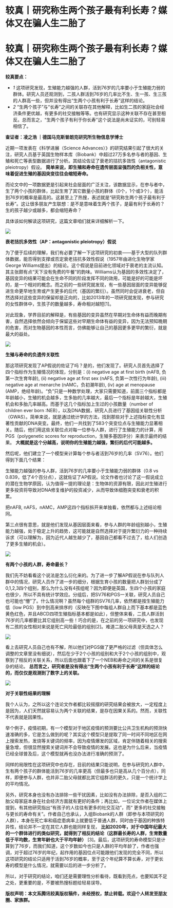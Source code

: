 # 较真丨研究称生两个孩子最有利长寿？媒体又在骗人生二胎了

# 较真丨研究称生两个孩子最有利长寿？媒体又在骗人生二胎了

**较真要点：**

  * _1_ 这项研究发现，生殖能力越强的人群，活到76岁的几率要小于生殖能力弱的群体。研究人员还观测到，二孩人群活到76岁的几率比不生、生一孩、生三孩的人群高一些，但并没有得出“生两个小孩有利于长寿”这样的结论。
  * _2_ “生两个孩子”与“长寿”之间的关联存在其他解释，比如生二孩的家庭社会经济条件更优越，有更多的社交接触等等。也有研究显示这种关联不存在甚至相反。总而言之，“生两个孩子有利于你长寿”这个说法是尚未证实的，可别轻易相信了。

**查证者：凌之浩 ｜德国马克斯普朗克研究所生物信息学博士**

近期一项发表在《科学进展（Science
Advances）》的研究结果引起了很大的关注，研究人员基于英国生物样本库（Biobank）中超过27万多名参与者的基因、生殖和死亡等表型数据进行了分析。其结论佐证了衰老的拮抗多效性（antagonistic
pleiotropy）假设。 **简单来说，即生殖和寿命在遗传层面呈强烈的负相关性，意味着促进生殖的基因突变往往会缩短寿命。**

而论文中的一项数据更是引起来社会层面的广泛关注，该数据显示，在参与者中，生了两个小孩的群体，比起生育了其它数量小孩的群体（0个，1个或3个），能活到76岁的概率是最高的。这甚至上了热搜，表述就是“研究称生两个孩子最有利于长寿”。这让很多朋友产生联想：是不是意味着生两个孩子，是最有利于长寿的？生的孩子越少或越多，都会缩短寿命？

具体该如何解读这项研究，这篇文章咱们就来详细解析一下。

![](https://inews.gtimg.com/news_bt/OB485zT8UH7v2V4hkjCXx72YnHOowE6Qjo02bGaHg9FMAAA/1000)

**衰老拮抗多效性（AP：antagonistic pleiotropy）假说**

为了便于后续的理解，我们有必要了解一下这项研究的初衷——基于大型的队列群体数据，能否得到支撑或否定衰老拮抗多效性假说（1957年由进化生物学家George
Williams提出）的结论。这个假说是目前进化领域对于衰老的主流认知。其主张颇有点“天下没有免费的午餐”的韵味。Williams认为基因的多效性决定了，基因变异的结果可能会在生命不同的阶段发挥不同的效用，可能是好的可能是坏的，是一个相对的概念。而之前的一些研究就发现，有一些基因层面的变异能够促进生命更早地生育或产生更多的后代（基因的繁衍）。虽然同时会促进衰老，但自然选择对这些变异的保留却是正向的，比如2013年的一项研究就发现，参与研究的女性群体中，生孩子的数量越多，寿命相对越短[1]。

对此现象，学界目前的解释是，有些基因的变异虽然在早期对生命体有益而晚期有害，自然选择依然会倾向于保留这些对早期生命体有益的变异，因为无法预知晚期的危害，而对生物基因的本性而言，仿佛能够让自己的基因更多更早的繁衍，就是最大的益处。

![](https://inews.gtimg.com/news_bt/OtsewyJYHNNBLw6xptBRgvdWIOyl2jUEIeJJzV4gmnSHQAA/1000)

**生殖与寿命的负遗传关联性**

那这项研究发现了AP假说的佐证了吗？是的，他们发现了。研究人员首先选择了四个指标作为生殖情况的体现，分别是：(i) negative age at
first birth (nAFB, 负第一次生育年龄), (ii) negative age at first sex (nAFS,
负第一次性行为年龄), (iii) negative age at menarche (nAMC，负初潮年龄), (iv) age at menopause
(AMP，绝经年龄)。“负”只是一种数学处理，大家只需要知道，前面三个指标都是年龄越小，生殖的机会越多，生多胎的几率越大，最后一个指标是年龄越大，生殖机会和多胎几率越高。而基于这几个指标加上生过的小孩数量（number
of children ever born
:NEB），以及DNA数据，研究人员进行了基因组关联性分析（GWAS）。简单来说，就是通过统计学的方法，找到那些对于上述指标变化有显著性贡献的DNA突变。最终，他们一共找到了583个突变位点与生殖能力显著相关。随后，他们用这些关联位点对每一位参与人群，进行了生殖能力的计算，用PGS（polygenetic
scores for reproduction，生殖多基因评分）来表示最终的结果。 **大概就是这个分越高，说明你的生殖能力越强，繁衍的后代可能越多。**

然后呢，他们建立了一个模型来计算每个参与者活到76岁的几率（SV76）。他们得到下面几个结果：

生殖能力越强的参与人群，活到76岁的几率要小于生殖能力弱的群体（0.8 vs
0.839，低了4个百分点），这就佐证了AP假说。论文作者也讨论了这一假说成立的潜在生物学原因，认为值得一提的理论是：生物体的资源有限，因此对生殖进行更多投资将导致对DNA修复维护的投资减少，从而导致体细胞突变和衰老的积累。

把nAFB, nAFS，nAMC，AMP这四个指标拆开来单独看，依然都与上述结论相同。

第三点很有意思，就是他们发现从基因层面来看，参与人群的年龄组别越小，生殖能力越强，处于稳定上升的趋势，这可能就是自然选择对于提升繁衍力的一种持续诉求（可以理解为，因为近代人越生越少了，基因自己都看不过去了，给人们创造了更多生殖的机会）。

![](https://inews.gtimg.com/news_bt/Oip4n_w9jXkDnR7yNcBBs_SgvHuhcQOXp5EAPSgtCKt0IAA/1000)

**有两个小孩的人群，寿命最长？**

我们先不妨看看这个说法是怎么衍化来的。为了进一步了解AP假说在参与队列人群中的情况，研究人员作了进一步的细分，根据生育小孩的数量把人群划分成了0,1,2,3四个组别，那么为什么没有4孩组呢？因为即便是英国，生四个小孩的家庭也很少，所以不具有统计学效应。分组后，把SV76和PGS一关联，研究人员自己也可能也“懵”了。什么情况啊？虽然每个组群的SV76几率，依然都是按生殖能力低（low
PGS）到中到高来排序的（反映在下图中每组人群自上而下基本都是蓝色黄色红色，并且ABCD四项生殖指标基本都是如此），但整体来看，二孩人群活到76岁的几率都要比其它组别高一些！巧合的是，在之前的另一项研究中，也发现有二孩的女性相对来说是死亡风险最低的组别[2]。难道二胎父母真是天选之人？

![](https://inews.gtimg.com/news_bt/OQX6jKWur5w0QhZ8Hm0FHfHHexIGFouDhfRpRhrGW0MesAA/1000)

看上去研究人员自己也有不解，所以他们对PGS做了更严格的过滤（但具体怎么调整的文章里没有细说），然后在少于2个小孩的组别和大于2个小孩的组别中，观察到了相反的关联关系，所以后面也跟着下了一个NEB和寿命之间的关系是很复杂的结论。
**总而言之，研究者是没有得出“生两个小孩有利于长寿”这样的结论的，而仅仅是观测到了数字上的关联。**

![](https://inews.gtimg.com/news_bt/OFEs_CyF6ZTkCM3LMl3D1hNA9vbgKAFaqUXOr_gnnKzNQAA/1000)

**对于关联性结果的理解**

我个人认为，之所以这个连论文作者都比较摇摆的研究结果会被放大，一定程度上是因为，人们天然就容易认为两个关联的结果，是存在因果关系的。然而，关联性不代表就是因果性。

举个例子，疫情初期，有一个模型对于地区疫情的预测要比公共卫生机构的预测快速准确的多，它是怎么做到的呢？其实这个模型只是提取了同一时间不同地区在网上搜索发热，发烧等关键词的频率，因为疫情爆发的区域，肯定伴随着相关的搜索量急增，但很显然搜索关键词并不会导致疫情的发展。这也是为什么后来，当疫情已经全球普及后，这个模型就再也没办法进行准确的预测了。

同样的局限性在这项研究中也存在，目前的结果只能说明，在参与研究的人群中，生有两个孩子的群体能活到76岁的几率更高（但最多也只是高从几个百分点），同样，即便参与人群，也并非二胎父母就都比其它组群活的更久，只是一个统计学上的平均情况。

另外，研究本身也没有办法排除一些干扰因素，比如没有办法排除，是否入组的二胎父母家庭本身在社会经济方面就有更好的条件；再比如，一位论文作者在媒体上提到，有其他研究指出“有孩子的人往往有更多的社交互动”，而“
更多的社交接触与更长的寿命有关”。作者自己也承认，入组Biobank的人群（即参与本项研究的人群），本身在死亡率和癌症患病率上就要低于普通人群，同时由于基因的种族特异性，结论并不一定在其它人群也能同样复现，
**比如2020年，对于中国年纪最大的一个群体进行的类似研究，就得到了相反的结论（这群最长寿的人群，生育数量低于平均数，生育年龄也大于平均年龄）**
[3]。最后，这项研究的寿命模型只是计算到了76岁，而我们知道，这个岁数如今也只是人群的平均年龄了，作者也强调，对于超过76岁的年纪，起作用的基因位点可能跟他们发现的完全不同，所以这项研究的结论只适用于活到76岁的概率，至于这个年纪算不算长寿，对于更长寿的模型是什么情况，就需要以后的进一步分析了。

所以，对于研究的结论，咱们还是需要理性分析看待，既看到亮点，也要知其不足之处，更重要的是，不要被热搜标题给轻易误导。

**版权声明：本文系腾讯较真版权稿件，未经授权，禁止转载。欢迎个人转发至朋友圈、家族群。**

